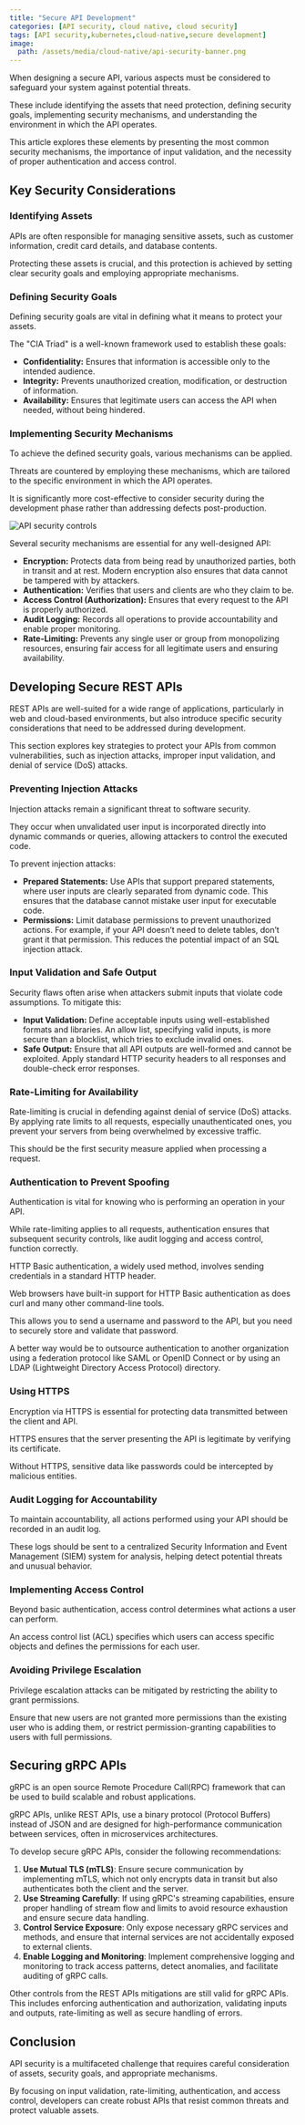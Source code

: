 ```yaml
---
title: "Secure API Development"
categories: [API security, cloud native, cloud security] 
tags: [API security,kubernetes,cloud-native,secure development]
image:
  path: /assets/media/cloud-native/api-security-banner.png
---
```


When designing a secure API, various aspects must be considered to safeguard
your system against potential threats.

These include identifying the assets that need protection, defining security
goals, implementing security mechanisms, and understanding the environment in
which the API operates.

This article explores these elements by presenting the most common security mechanisms, the importance of input validation, and the necessity of proper authentication and access control.

## Key Security Considerations

### Identifying Assets

APIs are often responsible for managing sensitive assets, such as customer
information, credit card details, and database contents.

Protecting these assets is crucial, and this protection is achieved by setting
clear security goals and employing appropriate mechanisms.

### Defining Security Goals

Defining security goals are vital in defining what it means to protect your
assets.

The "CIA Triad" is a well-known framework used to establish these goals:

- **Confidentiality:** Ensures that information is accessible only to the intended audience.
- **Integrity:** Prevents unauthorized creation, modification, or destruction of information.
- **Availability:** Ensures that legitimate users can access the API when needed, without being hindered.

### Implementing Security Mechanisms

To achieve the defined security goals, various mechanisms can be applied.

Threats are countered by employing these mechanisms, which are tailored to the
specific environment in which the API operates.

It is significantly more cost-effective to consider security during the development phase rather than addressing defects post-production.

![API security controls](assets/media/cloud-native/API-security-controls.png)

Several security mechanisms are essential for any well-designed API:

- **Encryption:** Protects data from being read by unauthorized parties, both in
transit and at rest. Modern encryption also ensures that data cannot be tampered
with by attackers.
- **Authentication:** Verifies that users and clients are who they claim to be.
- **Access Control (Authorization):** Ensures that every request to the API is
properly authorized.
- **Audit Logging:** Records all operations to provide accountability and enable
proper monitoring.
- **Rate-Limiting:** Prevents any single user or group from monopolizing
resources, ensuring fair access for all legitimate users and ensuring
availability.

## Developing Secure REST APIs

REST APIs are well-suited for a wide range of applications, particularly in web
and cloud-based environments, but also introduce specific security
considerations that need to be addressed during development.

This section explores key strategies to protect your APIs from common
vulnerabilities, such as injection attacks, improper input validation, and
denial of service (DoS) attacks.

### Preventing Injection Attacks

Injection attacks remain a significant threat to software security.

They occur when unvalidated user input is incorporated directly into dynamic
commands or queries, allowing attackers to control the executed code.

To prevent injection attacks:

- **Prepared Statements:** Use APIs that support prepared statements, where user
inputs are clearly separated from dynamic code. This ensures that the database
cannot mistake user input for executable code.
- **Permissions:** Limit database permissions to prevent unauthorized actions.
For example, if your API doesn’t need to delete tables, don’t grant it that
permission. This reduces the potential impact of an SQL injection attack.

### Input Validation and Safe Output

Security flaws often arise when attackers submit inputs that violate code assumptions. To mitigate this:

- **Input Validation:** Define acceptable inputs using well-established formats and libraries. An allow list, specifying valid inputs, is more secure than a blocklist, which tries to exclude invalid ones.
- **Safe Output:** Ensure that all API outputs are well-formed and cannot be
exploited. Apply standard HTTP security headers to all responses and
double-check error responses.

### Rate-Limiting for Availability

Rate-limiting is crucial in defending against denial of service (DoS) attacks.
By applying rate limits to all requests, especially unauthenticated ones, you
prevent your servers from being overwhelmed by excessive traffic.

This should be the first security measure applied when processing a request.

### Authentication to Prevent Spoofing

Authentication is vital for knowing who is performing an operation in your API.

While rate-limiting applies to all requests, authentication ensures that
subsequent security controls, like audit logging and access control, function
correctly.

HTTP Basic authentication, a widely used method, involves sending credentials in
a standard HTTP header.

Web browsers have built-in support for HTTP Basic authentication as does curl
and many other command-line tools.

This allows you to send a username and password to the API, but you need to
securely store and validate that password.

A better way would be to outsource authentication to another organization using
a federation protocol like SAML or OpenID Connect or by using an LDAP
(Lightweight Directory Access Protocol) directory.

### Using HTTPS

Encryption via HTTPS is essential for protecting data transmitted between the
client and API.

HTTPS ensures that the server presenting the API is legitimate by verifying its certificate.

Without HTTPS, sensitive data like passwords could be intercepted by malicious
entities.

### Audit Logging for Accountability

To maintain accountability, all actions performed using your API should be
recorded in an audit log.

These logs should be sent to a centralized Security Information and Event
Management (SIEM) system for analysis, helping detect potential threats and
unusual behavior.

<!-- ![API security logging](assets/media/cloud-native/api-security-audit-logs.png) -->

### Implementing Access Control

Beyond basic authentication, access control determines what actions a user can
perform.

An access control list (ACL) specifies which users can access specific objects
and defines the permissions for each user.

### Avoiding Privilege Escalation

Privilege escalation attacks can be mitigated by restricting the ability to
grant permissions.

Ensure that new users are not granted more permissions than the existing user
who is adding them, or restrict permission-granting capabilities to users with
full permissions.

## Securing gRPC APIs

gRPC is an open source Remote Procedure Call(RPC) framework that can be used to
build scalable and robust applications.

gRPC APIs, unlike REST APIs, use a binary protocol (Protocol Buffers) instead of
JSON and are designed for high-performance communication between services, often
in microservices architectures.

To develop secure gRPC APIs, consider the following recommendations:

1. **Use Mutual TLS (mTLS)**: Ensure secure communication by implementing mTLS,
which not only encrypts data in transit but also authenticates both the client
and the server.
2. **Use Streaming Carefully**: If using gRPC's streaming capabilities, ensure
proper handling of stream flow and limits to avoid resource exhaustion and
ensure secure data handling.
3. **Control Service Exposure**: Only expose necessary gRPC services and
methods, and ensure that internal services are not accidentally exposed to
external clients.
4. **Enable Logging and Monitoring**: Implement comprehensive logging and
monitoring to track access patterns, detect anomalies, and facilitate auditing
of gRPC calls.

Other controls from the REST APIs mitigations are still valid for gRPC APIs.
This includes enforcing authentication and authorization, validating inputs and
outputs, rate-limiting as well as secure handling of errors.

## Conclusion

API security is a multifaceted challenge that requires careful consideration of
assets, security goals, and appropriate mechanisms.

By focusing on input validation, rate-limiting, authentication, and access
control, developers can create robust APIs that resist common threats and
protect valuable assets.
